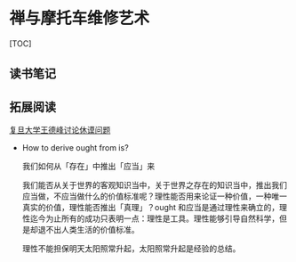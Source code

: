 # 禅与摩托车维修艺术

[TOC]



## 读书笔记



## 拓展阅读

[复旦大学王德峰讨论休谟问题](https://www.bilibili.com/video/BV1Qf4y177Ko)

* How to derive ought from is?

  我们如何从「存在」中推出「应当」来

  我们能否从关于世界的客观知识当中，关于世界之存在的知识当中，推出我们应当做，不应当做什么的价值标准呢？理性能否用来论证一种价值，一种唯一真实的价值，理性能否推出「真理」？ought 和应当是通过理性来确立的，理性迄今为止所有的成功只表明一点：理性是工具。理性能够引导自然科学，但是却退不出人类生活的价值标准。

  理性不能担保明天太阳照常升起，太阳照常升起是经验的总结。